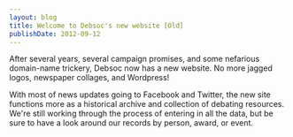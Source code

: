 ```yaml
---
layout: blog
title: Welcome to Debsoc's new website [Old]
publishDate: 2012-09-12
---
```

After several years, several campaign promises, and some nefarious domain-name trickery, Debsoc now has a new website. No more jagged logos, newspaper collages, and Wordpress!

With most of news updates going to Facebook and Twitter, the new site functions more as a historical archive and collection of debating resources. We're still working through the process of entering in all the data, but be sure to have a look around our records by person, award, or event.
